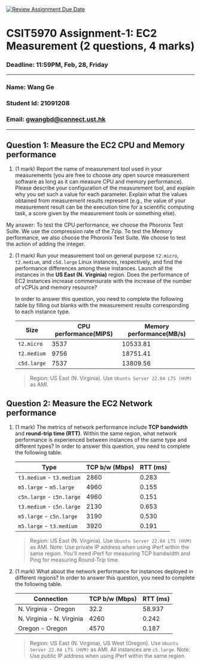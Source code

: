 [![Review Assignment Due Date](https://classroom.github.com/assets/deadline-readme-button-22041afd0340ce965d47ae6ef1cefeee28c7c493a6346c4f15d667ab976d596c.svg)](https://classroom.github.com/a/IAASVEAZ)
# CSIT5970 Assignment-1: EC2 Measurement (2 questions, 4 marks)

### Deadline: 11:59PM, Feb, 28, Friday

---

### Name: Wang Ge
### Student Id: 21091208
### Email: gwangbd@connect.ust.hk

---

## Question 1: Measure the EC2 CPU and Memory performance

1. (1 mark) Report the name of measurement tool used in your measurements (you are free to choose *any* open source measurement software as long as it can measure CPU and memory performance). Please describe your configuration of the measurement tool, and explain why you set such a value for each parameter. Explain what the values obtained from measurement results represent (e.g., the value of your measurement result can be the execution time for a scientific computing task, a score given by the measurement tools or something else).

My answer: To test the CPU performance, we choose the Phoronix Test Suite. We use the compression rate of the 7zip. To test the Memory performance, we also choose the Phoronix Test Suite. We choose to test the action of adding the integer.

2. (1 mark) Run your measurement tool on general purpose `t2.micro`, `t2.medium`, and `c5d.large` Linux instances, respectively, and find the performance differences among these instances. Launch all the instances in the **US East (N. Virginia)** region. Does the performance of EC2 instances increase commensurate with the increase of the number of vCPUs and memory resource?

    In order to answer this question, you need to complete the following table by filling out blanks with the measurement results corresponding to each instance type.

    | Size        | CPU performance(MIPS) | Memory performance(MB/s)|
    | ----------- | --------------------  | ----------------------- |
    | `t2.micro`  |         3537          |        10533.81         |
    | `t2.medium` |         9756          |        18751.41         |
    | `c5d.large` |         7537          |        13809.56         |

    > Region: US East (N. Virginia). Use `Ubuntu Server 22.04 LTS (HVM)` as AMI.

## Question 2: Measure the EC2 Network performance

1. (1 mark) The metrics of network performance include **TCP bandwidth** and **round-trip time (RTT)**. Within the same region, what network performance is experienced between instances of the same type and different types? In order to answer this question, you need to complete the following table.

    | Type                      | TCP b/w (Mbps) | RTT (ms) |
    | ------------------------- | -------------- | -------- |
    | `t3.medium` - `t3.medium` |      2860      |   0.283  |
    | `m5.large` - `m5.large`   |      4960      |   0.155  |
    | `c5n.large` - `c5n.large` |      4960      |   0.151  |
    | `t3.medium` - `c5n.large` |      2130      |   0.653  | (c5n.large as the server)If we change t3.medium as server,the result is 2200, 0.668. We think no matter which instance as server the result is the same.
    | `m5.large` - `c5n.large`  |      3190      |   0.530  | (c5n.large as the server)
    | `m5.large` - `t3.medium`  |      3920      |   0.191  | (t3.medium as the server)

    > Region: US East (N. Virginia). Use `Ubuntu Server 22.04 LTS (HVM)` as AMI. Note: Use private IP address when using iPerf within the same region. You'll need iPerf for measuring TCP bandwidth and Ping for measuring Round-Trip time.

2. (1 mark) What about the network performance for instances deployed in different regions? In order to answer this question, you need to complete the following table.

    | Connection                | TCP b/w (Mbps) | RTT (ms) |
    | ------------------------- | -------------- | -------- |
    | N. Virginia - Oregon      |     32.2       |  58.937  |
    | N. Virginia - N. Virginia |     4260       |  0.242   |
    | Oregon - Oregon           |     4570       |  0.187   |
 
    > Region: US East (N. Virginia), US West (Oregon). Use `Ubuntu Server 22.04 LTS (HVM)` as AMI. All instances are `c5.large`. Note: Use public IP address when using iPerf within the same region.
